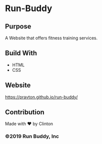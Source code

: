 # Run-Buddy

## Purpose
A Website that offers fitness training services.

## Build With
* HTML
* CSS

## Website 
https://pravton.github.io/run-buddy/

## Contribution
Made with ❤️ by Clinton

### ©️2019 Run Buddy, Inc
